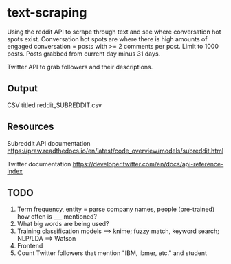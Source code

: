 # text-scraping
Using the reddit API to scrape through text and see where conversation hot spots exist. Conversation hot spots are where there is high amounts of engaged conversation = posts with >= 2 comments per post. Limit to 1000 posts. Posts grabbed from current day minus 31 days.

Twitter API to grab followers and their descriptions.


## Output
CSV titled reddit_SUBREDDIT.csv

## Resources
Subreddit API documentation
https://praw.readthedocs.io/en/latest/code_overview/models/subreddit.html

Twitter documentation
https://developer.twitter.com/en/docs/api-reference-index


## TODO
1. Term frequency, entity = parse company names, people (pre-trained) how often is ___ mentioned?
2. What big words are being used?
3. Training classification models ==> knime; fuzzy match, keyword search; NLP/LDA ==> Watson
4. Frontend
5. Count Twitter followers that mention "IBM, ibmer, etc." and student
<!-- 6. Think about what is the effect? Business impact - competitive intellignece, audience intelligence; improvement on Sprinklr -->

